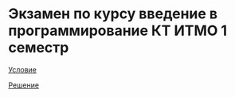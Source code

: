 # Экзамен по курсу введение в программирование КТ ИТМО 1 семестр
[Условие]([https://www.example.com](https://github.com/VMihail/prog-intro-exam/blob/master/Снимок%20экрана%202023-02-11%20в%2012.11.47.png)https://github.com/VMihail/prog-intro-exam/blob/master/Снимок%20экрана%202023-02-11%20в%2012.11.47.png)

[Решение](https://github.com/VMihail/prog-intro-exam/tree/master/java-solutions)
